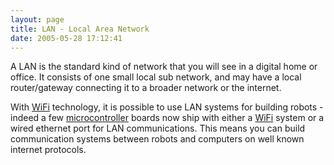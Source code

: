 ```yaml
---
layout: page
title: LAN - Local Area Network
date: 2005-05-28 17:12:41
---
```

A LAN is the standard kind of network that you will see in a digital home or office. It consists of one small local sub network, and may have a local router/gateway connecting it to a broader network or the internet.

With [WiFi](/wiki/wifi.html "Wireless Lan") technology, it is possible to use LAN systems for building robots - indeed a few [microcontroller](/wiki/microcontroller.html "A programmable digital controller (or ") boards now ship with either a [WiFi](/wiki/wifi.html "Wireless Lan") system or a wired ethernet port for LAN communications. This means you can build communication systems between robots and computers on well known internet protocols.

